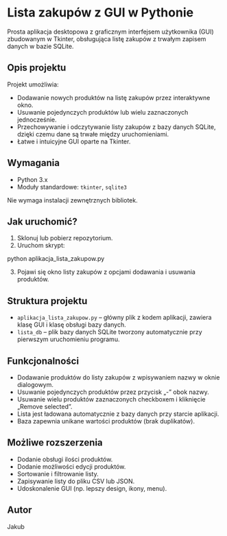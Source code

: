 # Lista zakupów z GUI w Pythonie

Prosta aplikacja desktopowa z graficznym interfejsem użytkownika (GUI) zbudowanym w Tkinter, obsługująca listę zakupów z trwałym zapisem danych w bazie SQLite.

## Opis projektu

Projekt umożliwia:

- Dodawanie nowych produktów na listę zakupów przez interaktywne okno.
- Usuwanie pojedynczych produktów lub wielu zaznaczonych jednocześnie.
- Przechowywanie i odczytywanie listy zakupów z bazy danych SQLite, dzięki czemu dane są trwałe między uruchomieniami.
- Łatwe i intuicyjne GUI oparte na Tkinter.

## Wymagania

- Python 3.x
- Moduły standardowe: `tkinter`, `sqlite3`

Nie wymaga instalacji zewnętrznych bibliotek.

## Jak uruchomić?

1. Sklonuj lub pobierz repozytorium.
2. Uruchom skrypt:

python aplikacja_lista_zakupow.py

3. Pojawi się okno listy zakupów z opcjami dodawania i usuwania produktów.

## Struktura projektu

- `aplikacja_lista_zakupow.py` – główny plik z kodem aplikacji, zawiera klasę GUI i klasę obsługi bazy danych.
- `lista_db` – plik bazy danych SQLite tworzony automatycznie przy pierwszym uruchomieniu programu.

## Funkcjonalności

- Dodawanie produktów do listy zakupów z wpisywaniem nazwy w oknie dialogowym.
- Usuwanie pojedynczych produktów przez przycisk „-” obok nazwy.
- Usuwanie wielu produktów zaznaczonych checkboxem i kliknięcie „Remove selected”.
- Lista jest ładowana automatycznie z bazy danych przy starcie aplikacji.
- Baza zapewnia unikane wartości produktów (brak duplikatów).

## Możliwe rozszerzenia

- Dodanie obsługi ilości produktów.
- Dodanie możliwości edycji produktów.
- Sortowanie i filtrowanie listy.
- Zapisywanie listy do pliku CSV lub JSON.
- Udoskonalenie GUI (np. lepszy design, ikony, menu).

## Autor

Jakub
